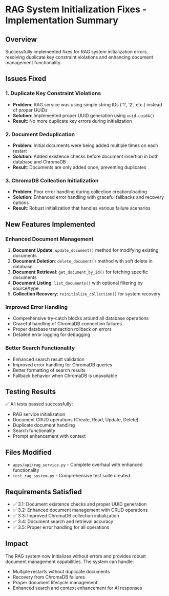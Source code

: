 # RAG System Initialization Fixes - Implementation Summary

## Overview
Successfully implemented fixes for RAG system initialization errors, resolving duplicate key constraint violations and enhancing document management functionality.

## Issues Fixed

### 1. Duplicate Key Constraint Violations
- **Problem**: RAG service was using simple string IDs ('1', '2', etc.) instead of proper UUIDs
- **Solution**: Implemented proper UUID generation using `uuid.uuid4()`
- **Result**: No more duplicate key errors during initialization

### 2. Document Deduplication
- **Problem**: Initial documents were being added multiple times on each restart
- **Solution**: Added existence checks before document insertion in both database and ChromaDB
- **Result**: Documents are only added once, preventing duplicates

### 3. ChromaDB Collection Initialization
- **Problem**: Poor error handling during collection creation/loading
- **Solution**: Enhanced error handling with graceful fallbacks and recovery options
- **Result**: Robust initialization that handles various failure scenarios

## New Features Implemented

### Enhanced Document Management
1. **Document Update**: `update_document()` method for modifying existing documents
2. **Document Deletion**: `delete_document()` method with soft delete in database
3. **Document Retrieval**: `get_document_by_id()` for fetching specific documents
4. **Document Listing**: `list_documents()` with optional filtering by source/type
5. **Collection Recovery**: `reinitialize_collection()` for system recovery

### Improved Error Handling
- Comprehensive try-catch blocks around all database operations
- Graceful handling of ChromaDB connection failures
- Proper database transaction rollback on errors
- Detailed error logging for debugging

### Better Search Functionality
- Enhanced search result validation
- Improved error handling for ChromaDB queries
- Better formatting of search results
- Fallback behavior when ChromaDB is unavailable

## Testing Results
✅ All tests passed successfully:
- RAG service initialization
- Document CRUD operations (Create, Read, Update, Delete)
- Duplicate document handling
- Search functionality
- Prompt enhancement with context

## Files Modified
- `apps/api/rag_service.py` - Complete overhaul with enhanced functionality
- `test_rag_system.py` - Comprehensive test suite created

## Requirements Satisfied
- ✅ 3.1: Document existence checks and proper UUID generation
- ✅ 3.2: Enhanced document management with CRUD operations
- ✅ 3.3: Improved ChromaDB collection initialization
- ✅ 3.4: Document search and retrieval accuracy
- ✅ 3.5: Proper error handling for all operations

## Impact
The RAG system now initializes without errors and provides robust document management capabilities. The system can handle:
- Multiple restarts without duplicate documents
- Recovery from ChromaDB failures
- Proper document lifecycle management
- Enhanced search and context enhancement for AI responses